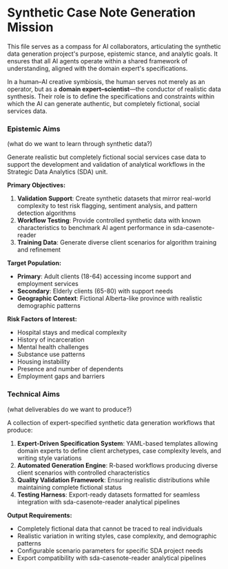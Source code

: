 # Synthetic Case Note Generation Mission

This file serves as a compass for AI collaborators, articulating the synthetic data generation project's purpose, epistemic stance, and analytic goals. It ensures that all AI agents operate within a shared framework of understanding, aligned with the domain expert's specifications.

In a human–AI creative symbiosis, the human serves not merely as an operator, but as a **domain expert–scientist**—the conductor of realistic data synthesis. Their role is to define the specifications and constraints within which the AI can generate authentic, but completely fictional, social services data.

### Epistemic Aims
(what do we want to learn through synthetic data?)

Generate realistic but completely fictional social services case data to support the development and validation of analytical workflows in the Strategic Data Analytics (SDA) unit.

**Primary Objectives:**
1. **Validation Support**: Create synthetic datasets that mirror real-world complexity to test risk flagging, sentiment analysis, and pattern detection algorithms
2. **Workflow Testing**: Provide controlled synthetic data with known characteristics to benchmark AI agent performance in sda-casenote-reader
3. **Training Data**: Generate diverse client scenarios for algorithm training and refinement

**Target Population:**
- **Primary**: Adult clients (18-64) accessing income support and employment services
- **Secondary**: Elderly clients (65-80) with support needs
- **Geographic Context**: Fictional Alberta-like province with realistic demographic patterns

**Risk Factors of Interest:**
- Hospital stays and medical complexity
- History of incarceration  
- Mental health challenges
- Substance use patterns
- Housing instability
- Presence and number of dependents
- Employment gaps and barriers

### Technical Aims
(what deliverables do we want to produce?)

A collection of expert-specified synthetic data generation workflows that produce:

1. **Expert-Driven Specification System**: YAML-based templates allowing domain experts to define client archetypes, case complexity levels, and writing style variations
2. **Automated Generation Engine**: R-based workflows producing diverse client scenarios with controlled characteristics
3. **Quality Validation Framework**: Ensuring realistic distributions while maintaining complete fictional status
4. **Testing Harness**: Export-ready datasets formatted for seamless integration with sda-casenote-reader analytical pipelines

**Output Requirements:**
- Completely fictional data that cannot be traced to real individuals
- Realistic variation in writing styles, case complexity, and demographic patterns
- Configurable scenario parameters for specific SDA project needs
- Export compatibility with sda-casenote-reader analytical pipelines